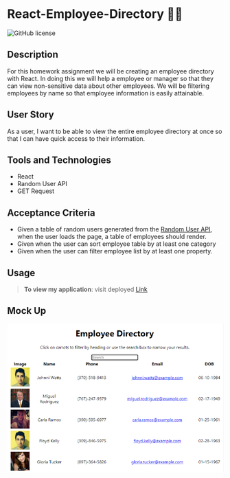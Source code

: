 # React-Employee-Directory 🏢💼
![GitHub license](https://img.shields.io/badge/license-MIT-pink.svg) 

## Description
For this homework assignment we will be creating an employee directory with React. In doing this we will help a employee or manager so that they can view non-sensitive data about other employees. We will be filtering employees by name so that employee information is easily attainable. 

## User Story
As a user, I want to be able to view the entire employee directory at once so that I can have quick access to their information.

## Tools and Technologies
- React
- Random User API
- GET Request


## Acceptance Criteria
- Given a table of random users generated from the [Random User API](https://randomuser.me/), when the user loads the page, a table of employees should render. 
- Given when the user can sort employee table by at least one category
- Given when the user can filter employee list by at least one property.

## Usage 
> **To view my application**: visit deployed [Link](https://marissanancy.github.io/employee-directory-react/)

## Mock Up
![This is what my page looks like ](/src/Assets/dashboard.png)